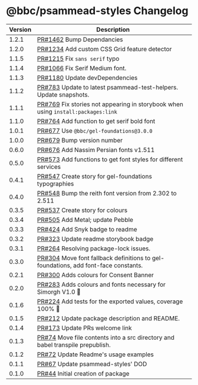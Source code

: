 # @bbc/psammead-styles Changelog

<!-- prettier-ignore -->
| Version | Description |
|---------|-------------|
| 1.2.1 | [PR#1462](https://github.com/bbc/psammead/pull/1462) Bump Dependancies |
| 1.2.0 | [PR#1234](https://github.com/bbc/psammead/pull/1234) Add custom CSS Grid feature detector |
| 1.1.5 | [PR#1215](https://github.com/bbc/psammead/pull/1215) Fix `sans serif` typo |
| 1.1.4 | [PR#1066](https://github.com/bbc/psammead/pull/1066) Fix Serif Medium font. |
| 1.1.3 | [PR#1180](https://github.com/bbc/psammead/pull/1180) Update devDependencies |
| 1.1.2 | [PR#783](https://github.com/bbc/psammead/pull/783) Update to latest psammead-test-helpers. Update snapshots. |
| 1.1.1 | [PR#769](https://github.com/bbc/psammead/pull/769) Fix stories not appearing in storybook when using `install:packages:link` |
| 1.1.0   | [PR#764](https://github.com/bbc/psammead/pull/764) Add function to get serif bold font |
| 1.0.1   | [PR#677](https://github.com/bbc/psammead/pull/677) Use `@bbc/gel-foundations@3.0.0` |
| 1.0.0   | [PR#679](https://github.com/bbc/psammead/pull/679) Bump version number |
| 0.6.0   | [PR#676](https://github.com/bbc/psammead/pull/676) Add Nassim Persian fonts v1.511 |
| 0.5.0   | [PR#573](https://github.com/bbc/psammead/pull/573) Add functions to get font styles for different services |
| 0.4.1   | [PR#547](https://github.com/bbc/psammead/pull/547) Create story for gel-foundations typographies |
| 0.4.0   | [PR#548](https://github.com/bbc/psammead/pull/548) Bump the reith font version from 2.302 to 2.511 |
| 0.3.5   | [PR#537](https://github.com/bbc/psammead/pull/537) Create story for colours |
| 0.3.4   | [PR#505](https://github.com/bbc/psammead/pull/505) Add Metal; update Pebble |
| 0.3.3   | [PR#424](https://github.com/bbc/psammead/pull/424) Add Snyk badge to readme |
| 0.3.2   | [PR#323](https://github.com/BBC/psammead/pull/323) Update readme storybook badge |
| 0.3.1   | [PR#264](https://github.com/BBC/psammead/pull/319) Resolving package-lock issues. |
| 0.3.0   |  [PR#304](https://github.com/BBC-News/psammead/pull/304) Move font fallback definitions to gel-foundations, add font-face constants. |
| 0.2.1   |  [PR#300](https://github.com/BBC-News/psammead/pull/300) Adds colours for Consent Banner |
| 0.2.0   |  [PR#283](https://github.com/BBC-News/psammead/pull/283) Adds colours and fonts necessary for Simorgh V1.0 :art: |
| 0.1.6   | [PR#224](https://github.com/BBC-News/psammead/pull/224) Add tests for the exported values, coverage 100% :tada: |
| 0.1.5   | [PR#212](https://github.com/BBC-News/psammead/pull/212) Update package description and README. |
| 0.1.4   | [PR#173](https://github.com/BBC-News/psammead/pull/173) Update PRs welcome link |
| 0.1.3 | [PR#74](https://github.com/BBC-News/psammead/pull/74) Move file contents into a src directory and babel transpile prepublish. |
| 0.1.2 | [PR#72](https://github.com/BBC-News/psammead/pull/72) Update Readme's usage examples |
| 0.1.1 | [PR#67](https://github.com/BBC-News/psammead/pull/67) Update psammead-styles' DOD |
| 0.1.0 | [PR#44](https://github.com/BBC-News/psammead/pull/44) Initial creation of package |
